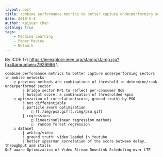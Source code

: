 ```yaml
---
layout: post
title: combine performance metrics to better capture underperforming sectors in mobile networks
date: 2018-5-1
author: Kaiyuan Chen
catalog: true
tags:
    - Machine Learning
    - Paper Review
    - Network
---
```

By 
ICDE 17\\
	https://ieeexplore.ieee.org/stamp/stamp.jsp?tp=&arnumber=7929986 \\

	combine performance metrics to better capture underperforming sectors in mobile networks
		○ previous methods are combinations of threshold to determine/rank underperformed sector
			§ bridge sector KPI to reflect per-consumer QoE
			§ hotspot score: a combincation of thresholded kpis
		○ optimzation of correlation(score, ground truth) by PSO
			§ not differentiable 
			§ particle swarm optimization
				□ ![./img/psa.gif](./img/psa.gif)
			§ regression:
				□ linear/nonlinear regression methods
				□  random forest regression
		○ dataset
			§ weblog/video
			§ ground truth: video loaded in Youtube
			§ better spearman correlation of the score between delay, throughput and stalls 
	QoE-aware Optimization of Video Stream Downlink Scheduling over LTE 